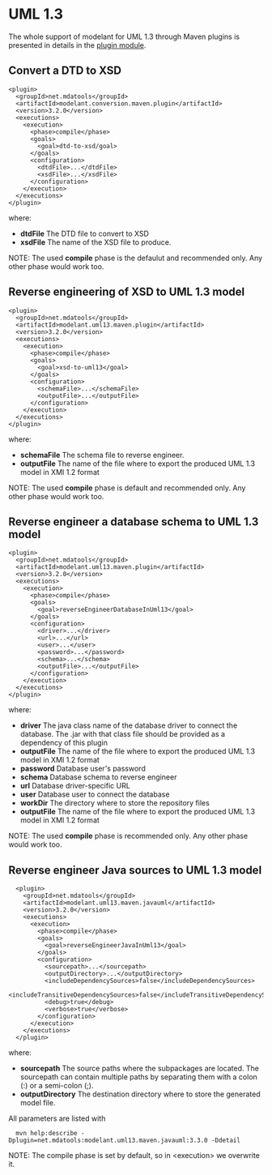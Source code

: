 UML 1.3
=======

The whole support of modelant for UML 1.3 through Maven plugins is presented in details in the [plugin module](modeant.uml13.maven.plugin/index.html).

<!-- MACRO{toc} -->

Convert a DTD to XSD
--------------------
```
<plugin>
  <groupId>net.mdatools</groupId>
  <artifactId>modelant.conversion.maven.plugin</artifactId>
  <version>3.2.0</version>
  <executions>
    <execution>
      <phase>compile</phase>
      <goals>
        <goal>dtd-to-xsd/goal>
      </goals>
      <configuration>
        <dtdFile>...</dtdFile>
        <xsdFile>...</xsdFile>
      </configuration>
    </execution>
  </executions>
</plugin>
```

where:

  * **dtdFile**  The DTD file to convert to XSD
  * **xsdFile**  The name of the XSD file to produce.

NOTE: The used **compile** phase is the defaulut and recommended only. Any other phase would work too.

Reverse engineering of XSD to UML 1.3 model
-------------------------------------------

```
<plugin>
  <groupId>net.mdatools</groupId>
  <artifactId>modelant.uml13.maven.plugin</artifactId>
  <version>3.2.0</version>
  <executions>
    <execution>
      <phase>compile</phase>
      <goals>
        <goal>xsd-to-uml13</goal>
      </goals>
      <configuration>
        <schemaFile>...</schemaFile>
        <outputFile>...</outputFile>
      </configuration>
    </execution>
  </executions>
</plugin>
```

where:

  * **schemaFile**  The schema file to reverse engineer.
  * **outputFile**  The name of the file where to export the produced UML 1.3 model in XMI 1.2 format

NOTE: The used **compile** phase is default and recommended only. Any other phase would work too.

Reverse engineer a database schema to UML 1.3 model
---------------------------------------------------

```
<plugin>
  <groupId>net.mdatools</groupId>
  <artifactId>modelant.uml13.maven.plugin</artifactId>
  <version>3.2.0</version>
  <executions>
    <execution>
      <phase>compile</phase>
      <goals>
        <goal>reverseEngineerDatabaseInUml13</goal>
      </goals>
      <configuration>
        <driver>...</driver>
        <url>...</url>
        <user>...</user>
        <password>...</password>
        <schema>...</schema>
        <outputFile>...</outputFile>
      </configuration>
    </execution>
  </executions>
</plugin>
```

where:

  * **driver**  The java class name of the database driver to connect the database. The .jar with that class file should be provided as a dependency of this plugin
  * **outputFile**  The name of the file where to export the produced UML 1.3 model in XMI 1.2 format
  * **password**  Database user's password
  * **schema**  Database schema to reverse engineer
  * **url**  Database driver-specific URL
  * **user**  Database user to connect the database
  * **workDir**  The directory where to store the repository files
  * **outputFile**  The name of the file where to export the produced UML 1.3 model in XMI 1.2 format

NOTE: The used **compile** phase is recommended only. Any other phase would work too.

Reverse engineer Java sources to UML 1.3 model
----------------------------------------------

```
  <plugin>
    <groupId>net.mdatools</groupId>
    <artifactId>modelant.uml13.maven.javauml</artifactId>
    <version>3.2.0</version>        
    <executions>
      <execution>
        <phase>compile</phase>
        <goals>
          <goal>reverseEngineerJavaInUml13</goal>
        </goals>
        <configuration>
          <sourcepath>...</sourcepath>
          <outputDirectory>...</outputDirectory>
          <includeDependencySources>false</includeDependencySources>
          <includeTransitiveDependencySources>false</includeTransitiveDependencySources>
          <debug>true</debug>
          <verbose>true</verbose>              
        </configuration>
      </execution>
    </executions>
  </plugin>
```

where:

  * **sourcepath**  The source paths where the subpackages are located. The sourcepath can contain multiple paths by separating them with a colon (:) or a semi-colon (;).
  * **outputDirectory**  The destination directory where to store the generated model file.

All parameters are listed with 

```
  mvn help:describe -Dplugin=net.mdatools:modelant.uml13.maven.javauml:3.3.0 -Ddetail
```

NOTE: The compile phase is set by default, so in &lt;execution&gt; we overwrite it.
